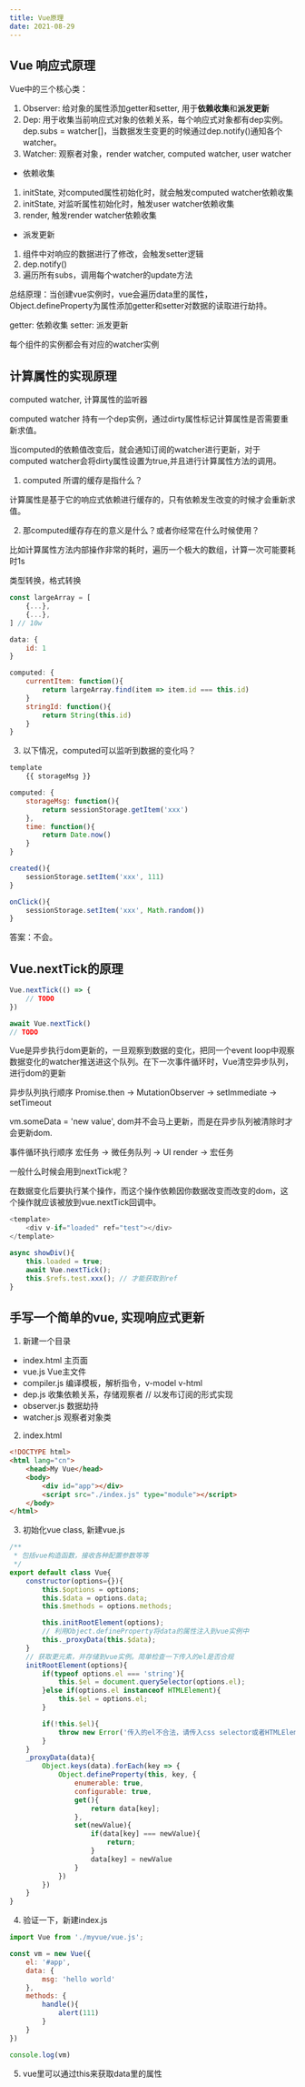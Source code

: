 ```yaml
---
title: Vue原理
date: 2021-08-29
---
```


## Vue 响应式原理

Vue中的三个核心类：

1. Observer: 给对象的属性添加getter和setter, 用于**依赖收集**和**派发更新**
2. Dep: 用于收集当前响应式对象的依赖关系，每个响应式对象都有dep实例。dep.subs = watcher[]，当数据发生变更的时候通过dep.notify()通知各个watcher。
3. Watcher: 观察者对象，render watcher, computed watcher, user watcher

* 依赖收集

1. initState, 对computed属性初始化时，就会触发computed watcher依赖收集
2. initState, 对监听属性初始化时，触发user watcher依赖收集
3. render, 触发render watcher依赖收集

* 派发更新

1. 组件中对响应的数据进行了修改，会触发setter逻辑
2. dep.notify()
3. 遍历所有subs，调用每个watcher的update方法

总结原理：当创建vue实例时，vue会遍历data里的属性，Object.defineProperty为属性添加getter和setter对数据的读取进行劫持。

getter: 依赖收集
setter: 派发更新

每个组件的实例都会有对应的watcher实例

## 计算属性的实现原理

computed watcher, 计算属性的监听器

computed watcher 持有一个dep实例，通过dirty属性标记计算属性是否需要重新求值。

当computed的依赖值改变后，就会通知订阅的watcher进行更新，对于computed watcher会将dirty属性设置为true,并且进行计算属性方法的调用。

1. computed 所谓的缓存是指什么？

计算属性是基于它的响应式依赖进行缓存的，只有依赖发生改变的时候才会重新求值。

2. 那computed缓存存在的意义是什么？或者你经常在什么时候使用？

比如计算属性方法内部操作非常的耗时，遍历一个极大的数组，计算一次可能要耗时1s

类型转换，格式转换



```js
const largeArray = [
    {...},
    {...},
] // 10w

data: {
    id: 1
}

computed: {
    currentItem: function(){
        return largeArray.find(item => item.id === this.id)
    }
    stringId: function(){
        return String(this.id)
    }
}
```

3. 以下情况，computed可以监听到数据的变化吗？

```js
template
    {{ storageMsg }}

computed: {
    storageMsg: function(){
        return sessionStorage.getItem('xxx')
    },
    time: function(){
        return Date.now()
    }
}

created(){
    sessionStorage.setItem('xxx', 111)
}

onClick(){
    sessionStorage.setItem('xxx', Math.random())
}
```

答案：不会。

## Vue.nextTick的原理

```js
Vue.nextTick(() => {
    // TODO
})

await Vue.nextTick()
// TODO
```

Vue是异步执行dom更新的，一旦观察到数据的变化，把同一个event loop中观察数据变化的watcher推送进这个队列。在下一次事件循环时，Vue清空异步队列，进行dom的更新

异步队列执行顺序
Promise.then -> MutationObserver -> setImmediate -> setTimeout

vm.someData = 'new value', dom并不会马上更新，而是在异步队列被清除时才会更新dom.

事件循环执行顺序
宏任务 -> 微任务队列 -> UI render -> 宏任务

一般什么时候会用到nextTick呢？

在数据变化后要执行某个操作，而这个操作依赖因你数据改变而改变的dom，这个操作就应该被放到vue.nextTick回调中。

```js
<template>
    <div v-if="loaded" ref="test"></div>
</template>

async showDiv(){
    this.loaded = true;
    await Vue.nextTick();
    this.$refs.test.xxx(); // 才能获取到ref
}
```

## 手写一个简单的vue, 实现响应式更新

1. 新建一个目录

* index.html 主页面
* vue.js Vue主文件
* compiler.js 编译模板，解析指令，v-model v-html
* dep.js 收集依赖关系，存储观察者 // 以发布订阅的形式实现
* observer.js 数据劫持
* watcher.js 观察者对象类

2. index.html

```html
<!DOCTYPE html>
<html lang="cn">
    <head>My Vue</head>
    <body>
        <div id="app"></div>
        <script src="./index.js" type="module"></script>
    </body>
</html>
```

3. 初始化vue class, 新建vue.js

```js
/**
 * 包括vue构造函数，接收各种配置参数等等
 */
export default class Vue{
    constructor(options={}){
        this.$options = options;
        this.$data = options.data;
        this.$methods = options.methods;

        this.initRootElement(options);
        // 利用Object.defineProperty将data的属性注入到vue实例中
        this._proxyData(this.$data);
    }
    // 获取更元素，并存储到vue实例。简单检查一下传入的el是否合规
    initRootElement(options){
        if(typeof options.el === 'string'){
            this.$el = document.querySelector(options.el);
        }else if(options.el instanceof HTMLElement){
            this.$el = options.el;
        }

        if(!this.$el){
            throw new Error('传入的el不合法，请传入css selector或者HTMLElement')
        }
    }
    _proxyData(data){
        Object.keys(data).forEach(key => {
            Object.defineProperty(this, key, {
                enumerable: true,
                configurable: true,
                get(){
                    return data[key];
                },
                set(newValue){
                    if(data[key] === newValue){
                        return;
                    }
                    data[key] = newValue
                }
            })
        })
    }
}
```

4. 验证一下，新建index.js

```js
import Vue from './myvue/vue.js';

const vm = new Vue({
    el: '#app',
    data: {
        msg: 'hello world'
    },
    methods: {
        handle(){
            alert(111)
        }
    }
})

console.log(vm)
```

5. vue里可以通过this来获取data里的属性



